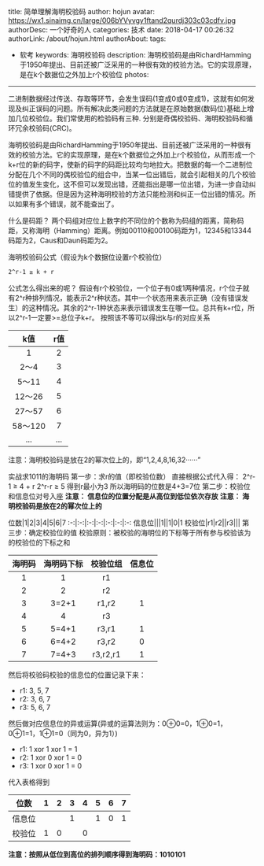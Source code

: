 title: 简单理解海明校验码
author: hojun
avatar: https://wx1.sinaimg.cn/large/006bYVyvgy1ftand2qurdj303c03cdfv.jpg
authorDesc: 一个好奇的人
categories: 技术
date: 2018-04-17 00:26:32
authorLink: /about/hojun.html
authorAbout:
tags:
 - 软考
keywords: 海明校验码
description: 海明校验码是由RichardHamming于1950年提出、目前还被广泛采用的一种很有效的校验方法。它的实现原理，是在k个数据位之外加上r个校验位
photos:
---
二进制数据经过传送、存取等环节，会发生误码(1变成0或0变成1)，这就有如何发现及纠正误码的问题。所有解决此类问题的方法就是在原始数据(数码位)基础上增加几位校验位。我们常使用的检验码有三种. 分别是奇偶校验码、海明校验码和循环冗余校验码(CRC)。

海明校验码是由RichardHamming于1950年提出、目前还被广泛采用的一种很有效的校验方法。它的实现原理，是在k个数据位之外加上r个校验位，从而形成一个k+r位的新的码字，使新的码字的码距比较均匀地拉大。把数据的每一个二进制位分配在几个不同的偶校验位的组合中，当某一位出错后，就会引起相关的几个校验位的值发生变化，这不但可以发现出错，还能指出是哪一位出错，为进一步自动纠错提供了依据。但是因为这种海明校验的方法只能检测和纠正一位出错的情况。所以如果有多个错误，就不能查出了。

什么是码距？
两个码组对应位上数字的不同位的个数称为码组的距离，简称码距，又称海明（Hamming）距离。例如00110和00100码距为1，12345和13344码距为2，Caus和Daun码距为2。

海明校验码公式（假设为k个数据位设置r个校验位）
```html
2^r-1 ≥ k + r 
```
公式怎么得出来的呢？
假设有r个校验位，一个位子有0或1两种情况，r个位子就有2^r种排列情况，能表示2^r种状态。其中一个状态用来表示正确（没有错误发生）的这种情况。其余的2^r-1种状态来表示错误发生在哪一位。总共有k+r位，所以2^r-1一定要>=总位子k+r。
按照该不等可以得出k与r的对应关系

k值|r值
:-:|:-:
1|2
2～4|3
5～11|4
12～26|5
27～57|6
58～120|7
...|...

注意：海明校验码是放在2的幂次位上的，即“1,2,4,8,16,32······”

实战求1011的海明码
第一步：求r的值（即校验位数）
直接根据公式代入得：
2^r-1 ≥ 4 + r 
2^r-r ≥ 5
得到r最小为3
所以海明码的位数是4+3=7位
第二步：校验位和信息位对号入座
**注意： 信息位的位置分配是从高位到低位依次存放**
**注意： 海明校验码是放在2的幂次位上的**

位数|1|2|3|4|5|6|7
:-:|:-:|:-:|:-:|:-:|:-:|:-:
信息位|||1||1|0|1
校验位|r1|r2||r3|||
第三步：确定校验位的值
校验原则：被校验的海明位的下标等于所有参与校验该为的校验位的下标之和

海明码|海明码下标|校验位组|信息位
:-:|:-:|:-:|:-:
1|1|r1|
2|2|r2|
3|3=2+1|r1,r2|1
4|4|r3|
5|5=4+1|r3,r1|1
6|6=4+2|r3,r2|0
7|7=4+3|r3,r2,r1|1
然后将校验码校验的信息位的位置记录下来：

 - r1: 3, 5, 7
 - r2: 3, 6, 7
 - r3: 5, 6, 7

然后做对应信息位的异或运算(异或的运算法则为：0⊕0=0，1⊕0=1，0⊕1=1，1⊕1=0（同为0，异为1）)

 - r1: 1 xor 1 xor 1 = 1
 - r2: 1 xor 0 xor 1 = 0
 - r3: 1 xor 0 xor 1 = 0

代入表格得到

位数|1|2|3|4|5|6|7
:-:|:-:|:-:|:-:|:-:|:-:|:-:|:-:
信息位|||1||1|0|1
校验位|1|0||0|||
 
**注意：按照从低位到高位的排列顺序得到海明码：1010101**